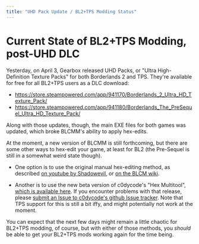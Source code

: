 ```yaml
---
title: "UHD Pack Update / BL2+TPS Modding Status"
---
```


# Current State of BL2+TPS Modding, post-UHD DLC

Yesterday, on April 3, Gearbox released UHD Packs, or "Ultra
High-Definition Texture Packs" for both Borderlands 2 and TPS.
They're available for free for all BL2+TPS users as a DLC
download:

- https://store.steampowered.com/app/941170/Borderlands_2_Ultra_HD_Texture_Pack/
- https://store.steampowered.com/app/941180/Borderlands_The_PreSequel_Ultra_HD_Texture_Pack/

Along with those updates, though, the main EXE files for
both games was updated, which broke BLCMM's ability to apply
hex-edits.

At the moment, a new version of BLCMM is still forthcoming,
but there are some other ways to hex-edit your game, at least
for BL2 (the Pre-Sequel is still in a somewhat weird state
though).

- One option is to use the original manual hex-editing method,
  as described [on youtube by Shadowevil](https://www.youtube.com/watch?v=o_ee3BM1TQQ),
  or [on the BLCM wiki](https://github.com/BLCM/BLCMods/wiki/Tutorial%3A-Enabling-Console).

- Another is to use the new beta version of c0dycode's "Hex
  Multitool", [which is available here](https://github.com/c0dycode/Borderlands-Hex-Multitool/files/3041649/BL.Hex-Multitool.NET.4.5.-.UHD.Beta.zip).  If you encounter problems with that
  release, please [submit an Issue to c0dycode's github Issue tracker](https://github.com/c0dycode/Borderlands-Hex-Multitool/issues).
  Note that TPS support for this is still a bit iffy, and
  might potentially not work at the moment.

You can expect that the next few days might remain a little
chaotic for BL2+TPS modding, of course, but with either of
those methods, you *should* be able to get your BL2+TPS
mods working again for the time being.
